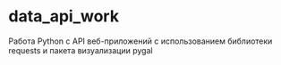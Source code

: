 # data_api_work
Работа Python с API веб-приложений с использованием библиотеки requests и пакета визуализации pygal
